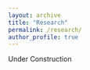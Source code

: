 ```yaml
---
layout: archive
title: "Research"
permalink: /research/
author_profile: true
---
```



Under Construction
